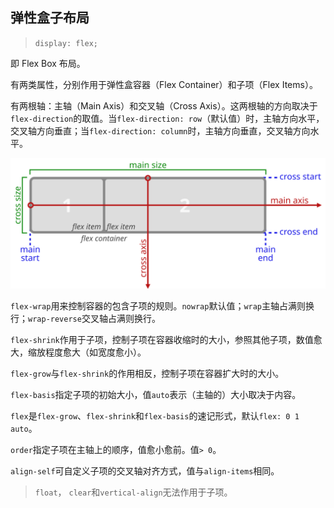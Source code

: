 ## 弹性盒子布局

> `display: flex;`

即 Flex Box 布局。 

有两类属性，分别作用于弹性盒容器（Flex Container）和子项（Flex Items）。

有两根轴：主轴（Main Axis）和交叉轴（Cross Axis）。这两根轴的方向取决于`flex-direction`的取值。当`flex-direction: row`（默认值）时，主轴方向水平，交叉轴方向垂直；当`flex-direction: column`时，主轴方向垂直，交叉轴方向水平。

![flex-direction-terms](./flex-direction-terms.svg)

`flex-wrap`用来控制容器的包含子项的规则。`nowrap`默认值；`wrap`主轴占满则换行；`wrap-reverse`交叉轴占满则换行。

`flex-shrink`作用于子项，控制子项在容器收缩时的大小，参照其他子项，数值愈大，缩放程度愈大（如宽度愈小）。

`flex-grow`与`flex-shrink`的作用相反，控制子项在容器扩大时的大小。

`flex-basis`指定子项的初始大小，值`auto`表示（主轴的）大小取决于内容。

`flex`是`flex-grow`、`flex-shrink`和`flex-basis`的速记形式，默认`flex: 0 1 auto`。

`order`指定子项在主轴上的顺序，值愈小愈前。值`> 0`。

`align-self`可自定义子项的交叉轴对齐方式，值与`align-items`相同。

> `float`， `clear`和`vertical-align`无法作用于子项。
